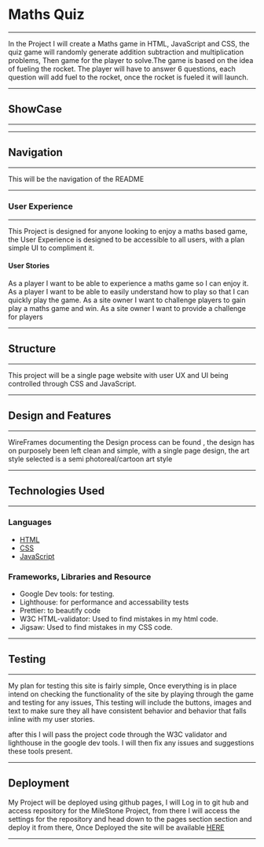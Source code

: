 
# Maths Quiz 

---
 In the Project I will create a Maths game in HTML, JavaScript and CSS, the quiz game will randomly generate addition subtraction and multiplication problems, Then game for the player to solve.The game is based on the idea of fueling the rocket. The player will have to answer 6 questions, each question will add fuel to the rocket, once the rocket is fueled it will launch.


---

 ## ShowCase

---



---

 ## Navigation

---
This will be the navigation of the README

---

### User Experience 

---

This Project is designed for anyone looking to enjoy a maths based game, the User Experience is designed to be accessible to all users, with a plan simple UI to compliment it.

#### User Stories

As a player I want to be able to experience a maths game so I can enjoy it.
As a player I want to be able to easily understand how to play so that I can quickly play the game.
As a site owner I want to challenge players to gain play a maths game and win.
As a site owner I want to provide a challenge for players

---

## Structure

---
This project will be a single page website with user UX and UI being controlled through CSS and JavaScript.

---

## Design and Features

---

WireFrames documenting the Design process can be found <HERE>, the design has on purposely been left clean and simple, with a single page design, the art style selected is a semi photoreal/cartoon art style

---

## Technologies Used

---

### Languages

- [HTML](https://en.wikipedia.org/wiki/HTML)
- [CSS](https://en.wikipedia.org/wiki/CSS)
- [JavaScript](https://en.wikipedia.org/wiki/JavaScript)
  
### Frameworks, Libraries and Resource

- Google Dev tools: for testing.
- Lighthouse: for performance and accessability tests
- Prettier: to beautify code
- W3C HTML-validator: Used to find mistakes in my html code.  
- Jigsaw: Used to find mistakes in my CSS code.

---

## Testing

---

My plan for testing this site is fairly simple, Once everything is in place  intend on checking the functionality of the site by playing through the game and testing for any issues, This testing will include the buttons, images  and text to make sure they all have consistent behavior and behavior that falls inline with my user stories.

after this I will pass the project code through the W3C validator and lighthouse in the google dev tools. I will then fix any issues and suggestions these tools present.

---

## Deployment

My Project will be deployed using github pages, I will Log in to git hub and access repository for the MileStone Project, from there I will access the settings for the repository and head down to the pages section section and deploy it from there, Once Deployed the site will be available [HERE](https://continuum-web.github.io/MS2-Math-Quiz/)

---
